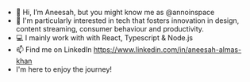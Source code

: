 - 👋 Hi, I’m Aneesah, but you might know me as @annoinspace
- 🌟 I'm particularly interested in tech that fosters innovation in design, content streaming, consumer behaviour and productivity.
- 💻 I mainly work with with React, Typescript & Node.js
- 📫 Find me on LinkedIn https://www.linkedin.com/in/aneesah-almas-khan
- I'm here to enjoy the journey!

